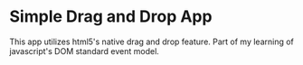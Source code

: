 <h1>Simple Drag and Drop App</h1>
<p>This app utilizes html5's native drag and drop feature. Part of my learning of javascript's DOM standard event model.</p>
